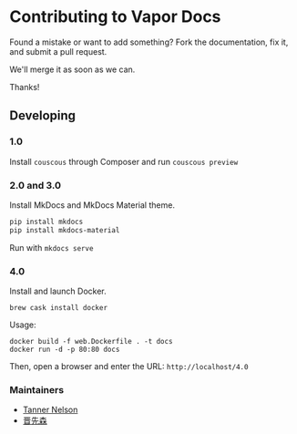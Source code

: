 # Contributing to Vapor Docs

Found a mistake or want to add something? Fork the documentation, fix it, and submit a pull request.

We'll merge it as soon as we can.

Thanks!

## Developing

### 1.0

Install `couscous` through Composer and run `couscous preview`

### 2.0 and 3.0

Install MkDocs and MkDocs Material theme.

```sh
pip install mkdocs
pip install mkdocs-material
```

Run with `mkdocs serve`


### 4.0

Install and launch Docker.

```
brew cask install docker
```

Usage:

```
docker build -f web.Dockerfile . -t docs
docker run -d -p 80:80 docs
```

Then, open a browser and enter the URL: `http://localhost/4.0`

### Maintainers 
- [Tanner Nelson](mailto:tanner@vapor.codes)
- [晋先森](mailto:hi@jinxiansen.com)
